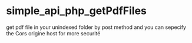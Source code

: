 # simple_api_php_getPdfFiles
get pdf file in your unindexed folder by post method and you can sepecify the Cors origine host for more securité

